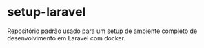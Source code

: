# setup-laravel
Repositório padrão usado para um setup de ambiente completo de desenvolvimento em Laravel com docker.
